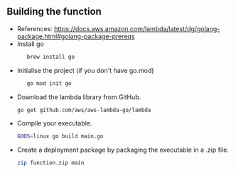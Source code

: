 ## Building the function
- References: https://docs.aws.amazon.com/lambda/latest/dg/golang-package.html#golang-package-prereqs
- Install go
    ```bash
       brew install go
    ```
- Initialise the project (if you don't have go.mod)
    ```bash
       go mod init go
    ```
- Download the lambda library from GitHub.
    ```bash
    go get github.com/aws/aws-lambda-go/lambda
    ````
- Compile your executable.
    ```bash
    GOOS=linux go build main.go
    ```
- Create a deployment package by packaging the executable in a .zip file.
    ```bash
    zip function.zip main
    ```
